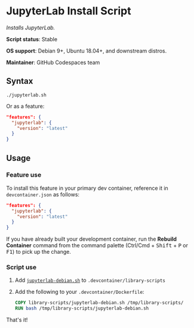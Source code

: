 # JupyterLab Install Script

*Installs JupyterLab.*

**Script status**: Stable

**OS support**: Debian 9+, Ubuntu 18.04+, and downstream distros.

**Maintainer**: GitHub Codespaces team

## Syntax

```text
./jupyterlab.sh
```

Or as a feature:

```json
"features": {
  "jupyterlab": {
    "version": "latest"
  }
}
```

## Usage

### Feature use

To install this feature in your primary dev container, reference it in `devcontainer.json` as follows:

```json
"features": {
  "jupyterlab": {
    "version": "latest"
  }
}
```

If you have already built your development container, run the **Rebuild Container** command from the command
palette (<kdb>Ctrl/Cmd</kbd> + <kbd>Shift</kbd> + <kbd>P</kbd> or <kbd>F1</kbd>) to pick up the change.

### Script use

1. Add [`jupyterlab-debian.sh`](../jupyterlab-debian.sh) to `.devcontainer/library-scripts`

2. Add the following to your `.devcontainer/Dockerfile`:

    ```Dockerfile
    COPY library-scripts/jupyterlab-debian.sh /tmp/library-scripts/
    RUN bash /tmp/library-scripts/jupyterlab-debian.sh
    ```

That's it!
